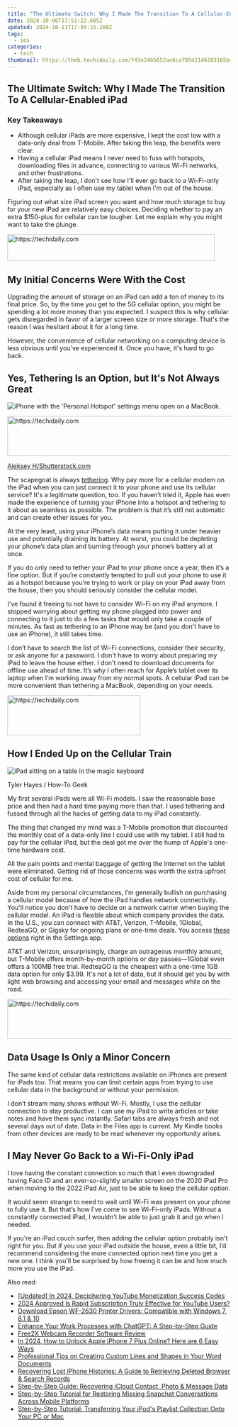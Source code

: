 ```yaml
---
title: "The Ultimate Switch: Why I Made The Transition To A Cellular-Enabled iPad"
date: 2024-10-06T17:51:22.605Z
updated: 2024-10-11T17:50:15.288Z
tags:
  - ios
categories:
  - tech
thumbnail: https://thmb.techidaily.com/f43e24b5652ac6ca705d21d4283165ba384a702109b9e12b244f96b4521cf3c5.jpg
---
```


## The Ultimate Switch: Why I Made The Transition To A Cellular-Enabled iPad

### Key Takeaways

* Although cellular iPads are more expensive, I kept the cost low with a data-only deal from T-Mobile. After taking the leap, the benefits were clear.
* Having a cellular iPad means I never need to fuss with hotspots, downloading files in advance, connecting to various Wi-Fi networks, and other frustrations.
* After taking the leap, I don't see how I'll ever go back to a Wi-Fi-only iPad, especially as I often use my tablet when I'm out of the house.

 Figuring out what size iPad screen you want and how much storage to buy for your new iPad are relatively easy choices. Deciding whether to pay an extra $150-plus for cellular can be tougher. Let me explain why you might want to take the plunge.

<!-- affiliate ads begin -->
<a href="https://bluettius.sjv.io/c/5597632/2139110/17108" target="_top" id="2139110">
  <img src="//a.impactradius-go.com/display-ad/17108-2139110" border="0" alt="https://techidaily.com" width="468" height="60"/>
</a>
<img height="0" width="0" src="https://bluettius.sjv.io/i/5597632/2139110/17108" style="position:absolute;visibility:hidden;" border="0" />
<!-- affiliate ads end -->

##  My Initial Concerns Were With the Cost

 Upgrading the amount of storage on an iPad can add a ton of money to its final price. So, by the time you get to the 5G cellular option, you might be spending a lot more money than you expected. I suspect this is why cellular gets disregarded in favor of a larger screen size or more storage. That's the reason I was hesitant about it for a long time.

 However, the convenience of cellular networking on a computing device is less obvious until you’ve experienced it. Once you have, it's hard to go back.

##  Yes, Tethering Is an Option, but It's Not Always Great

![iPhone with the 'Personal Hotspot' settings menu open on a MacBook.](https://static1.howtogeekimages.com/wordpress/wp-content/uploads/2024/02/personal_hotspot_iphone_featured.jpg) 

<!-- affiliate ads begin -->
<a href="https://aidotcom.pxf.io/c/5597632/2129043/19576" target="_top" id="2129043">
  <img src="//a.impactradius-go.com/display-ad/19576-2129043" border="0" alt="https://techidaily.com" width="728" height="90"/>
</a>
<img height="0" width="0" src="https://aidotcom.pxf.io/i/5597632/2129043/19576" style="position:absolute;visibility:hidden;" border="0" />
<!-- affiliate ads end -->

[Aleksey H/Shutterstock.com](https://www.shutterstock.com/image-photo/moscow-russia-july-10-2019-black-1446959552)

 The scapegoat is always [tethering](https://extra-approaches.techidaily.com/2024-approved-optimal-storage-solutions-the-leading-10-gopro-housings/). Why pay more for a cellular modem on the iPad when you can just connect it to your phone and use its cellular service? It's a legitimate question, too. If you haven’t tried it, Apple has even made the experience of turning your iPhone into a hotspot and tethering to it about as seamless as possible. The problem is that it’s still not automatic and can create other issues for you.

 At the very least, using your iPhone’s data means putting it under heavier use and potentially draining its battery. At worst, you could be depleting your phone’s data plan and burning through your phone’s battery all at once.

 If you do only need to tether your iPad to your phone once a year, then it’s a fine option. But if you’re constantly tempted to pull out your phone to use it as a hotspot because you’re trying to work or play on your iPad away from the house, then you should seriously consider the cellular model.

 I've found it freeing to not have to consider Wi-Fi on my iPad anymore. I stopped worrying about getting my phone plugged into power and connecting to it just to do a few tasks that would only take a couple of minutes. As fast as tethering to an iPhone may be (and you don't have to use an iPhone), it still takes time.

 I don’t have to search the list of Wi-Fi connections, consider their security, or ask anyone for a password. I don't have to worry about preparing my iPad to leave the house either. I don't need to download documents for offline use ahead of time. It’s why I often reach for Apple’s tablet over its laptop when I’m working away from my normal spots. A cellular iPad can be more convenient than tethering a MacBook, depending on your needs.

<!-- affiliate ads begin -->
<a href="https://aligracehair.sjv.io/c/5597632/1972665/19272" target="_top" id="1972665">
  <img src="//a.impactradius-go.com/display-ad/19272-1972665" border="0" alt="https://techidaily.com" width="300" height="90"/>
</a>
<img height="0" width="0" src="https://aligracehair.sjv.io/i/5597632/1972665/19272" style="position:absolute;visibility:hidden;" border="0" />
<!-- affiliate ads end -->

##  How I Ended Up on the Cellular Train

![iPad sitting on a table in the magic keyboard](https://static1.howtogeekimages.com/wordpress/wp-content/uploads/2024/05/ipad-sitting-on-a-table-in-the-magic-keyboard.jpg) 

Tyler Hayes / How-To Geek

 My first several iPads were all Wi-Fi models. I saw the reasonable base price and then had a hard time paying more than that. I used tethering and fussed through all the hacks of getting data to my iPad constantly.

 The thing that changed my mind was a T-Mobile promotion that discounted the monthly cost of a data-only line I could use with my tablet. I still had to pay for the cellular iPad, but the deal got me over the hump of Apple's one-time hardware cost.

 All the pain points and mental baggage of getting the internet on the tablet were eliminated. Getting rid of those concerns was worth the extra upfront cost of cellular for me.

 Aside from my personal circumstances, I’m generally bullish on purchasing a cellular model because of how the iPad handles network connectivity. You'll notice you don't have to decide on a network carrier when buying the cellular model. An iPad is flexible about which company provides the data. In the U.S., you can connect with AT&T, Verizon, T-Mobile, 1Global, RedteaGO, or Gigsky for ongoing plans or one-time deals. You access [these options](https://instagram-video-recordings.techidaily.com/new-uncover-the-joyful-journey-best-comedy-and-sadness-on-insta-for-2024/) right in the Settings app.

 AT&T and Verizon, unsurprisingly, charge an outrageous monthly amount, but T-Mobile offers month-by-month options or day passes—1Global even offers a 100MB free trial. RedteaGO is the cheapest with a one-time 1GB data option for only $3.99\. It's not a lot of data, but it should get you by with light web browsing and accessing your email and messages while on the road.

<!-- affiliate ads begin -->
<a href="https://appsumo.8odi.net/c/5597632/2075471/7443" target="_top" id="2075471">
  <img src="//a.impactradius-go.com/display-ad/7443-2075471" border="0" alt="https://techidaily.com" width="728" height="90"/>
</a>
<img height="0" width="0" src="https://appsumo.8odi.net/i/5597632/2075471/7443" style="position:absolute;visibility:hidden;" border="0" />
<!-- affiliate ads end -->

##  Data Usage Is Only a Minor Concern

 The same kind of cellular data restrictions available on iPhones are present for iPads too. That means you can limit certain apps from trying to use cellular data in the background or without your permission.

 I don’t stream many shows without Wi-Fi. Mostly, I use the cellular connection to stay productive. I can use my iPad to write articles or take notes and have them sync instantly. Safari tabs are always fresh and not several days out of date. Data in the Files app is current. My Kindle books from other devices are ready to be read whenever my opportunity arises.

##  I May Never Go Back to a Wi-Fi-Only iPad

 I love having the constant connection so much that I even downgraded having Face ID and an ever-so-slightly smaller screen on the 2020 iPad Pro when moving to the 2022 iPad Air, just to be able to keep the cellular option.

 It would seem strange to need to wait until Wi-Fi was present on your phone to fully use it. But that’s how I’ve come to see Wi-Fi-only iPads. Without a constantly connected iPad, I wouldn’t be able to just grab it and go when I needed.

 If you're an iPad couch surfer, then adding the cellular option probably isn't right for you. But if you use your iPad outside the house, even a little bit, I’d recommend considering the more connected option next time you get a new one. I think you'll be surprised by how freeing it can be and how much more you use the iPad.

<ins class="adsbygoogle"
     style="display:block"
     data-ad-format="autorelaxed"
     data-ad-client="ca-pub-7571918770474297"
     data-ad-slot="1223367746"></ins>

<ins class="adsbygoogle"
     style="display:block"
     data-ad-client="ca-pub-7571918770474297"
     data-ad-slot="8358498916"
     data-ad-format="auto"
     data-full-width-responsive="true"></ins>

<span class="atpl-alsoreadstyle">Also read:</span>
<div><ul>
<li><a href="https://youtube-blog.techidaily.com/ed-in-2024-deciphering-youtube-monetization-success-codes/"><u>[Updated] In 2024, Deciphering YouTube Monetization Success Codes</u></a></li>
<li><a href="https://youtube-blog.techidaily.com/approved-is-rapid-subscription-truly-effective-for-youtube-users/"><u>2024 Approved Is Rapid Subscription Truly Effective for YouTube Users?</u></a></li>
<li><a href="https://driver-download.techidaily.com/1722965983487-download-epson-wf-2630-printer-drivers-compatible-with-windows-7-81-and-10/"><u>Download Epson WF-2630 Printer Drivers: Compatible with Windows 7, 8.1 & 10</u></a></li>
<li><a href="https://tech-revival.techidaily.com/enhance-your-work-processes-with-chatgpt-a-step-by-step-guide/"><u>Enhance Your Work Processes with ChatGPT: A Step-by-Step Guide</u></a></li>
<li><a href="https://visual-screen-recording.techidaily.com/free2x-webcam-recorder-software-review/"><u>Free2X Webcam Recorder Software Review</u></a></li>
<li><a href="https://sim-unlock.techidaily.com/in-2024-how-to-unlock-apple-iphone-7-plus-online-here-are-6-easy-ways-by-drfone-ios/"><u>In 2024, How to Unlock Apple iPhone 7 Plus Online? Here are 6 Easy Ways</u></a></li>
<li><a href="https://techtrends.techidaily.com/professional-tips-on-creating-custom-lines-and-shapes-in-your-word-documents/"><u>Professional Tips on Creating Custom Lines and Shapes in Your Word Documents</u></a></li>
<li><a href="https://os-tips.techidaily.com/recovering-lost-iphone-histories-a-guide-to-retrieving-deleted-browser-and-search-records/"><u>Recovering Lost iPhone Histories: A Guide to Retrieving Deleted Browser & Search Records</u></a></li>
<li><a href="https://os-tips.techidaily.com/step-by-step-guide-recovering-icloud-contact-photo-and-message-data/"><u>Step-by-Step Guide: Recovering iCloud Contact, Photo & Message Data</u></a></li>
<li><a href="https://os-tips.techidaily.com/step-by-step-tutorial-for-restoring-missing-snapchat-conversations-across-mobile-platforms/"><u>Step-by-Step Tutorial for Restoring Missing Snapchat Conversations Across Mobile Platforms</u></a></li>
<li><a href="https://os-tips.techidaily.com/step-by-step-tutorial-transferring-your-ipods-playlist-collection-onto-your-pc-or-mac/"><u>Step-by-Step Tutorial: Transferring Your iPod's Playlist Collection Onto Your PC or Mac</u></a></li>
</ul></div>

